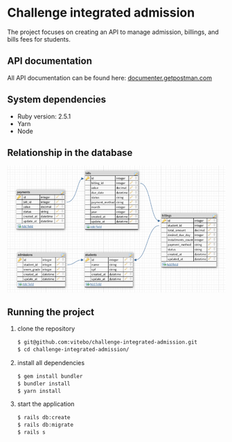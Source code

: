 # Challenge integrated admission

The project focuses on creating an API to manage admission, billings, and bills fees for students.
## API documentation

All API documentation can be found here:
[documenter.getpostman.com](https://documenter.getpostman.com/view/4286436/RzfiGoXE)

## System dependencies

- Ruby version: 2.5.1
- Yarn
- Node

## Relationship in the database

![Database](https://raw.githubusercontent.com/vitebo/challenge-integrated-admission/master/app/assets/images/db-tables.png)

## Running the project

1. clone the repository
    ```bash
    $ git@github.com:vitebo/challenge-integrated-admission.git
    $ cd challenge-integrated-admission/
    ```

2. install all dependencies
    ```bash
    $ gem install bundler
    $ bundler install
    $ yarn install
    ```

3. start the application
    ```bash
    $ rails db:create
    $ rails db:migrate
    $ rails s
    ```
    